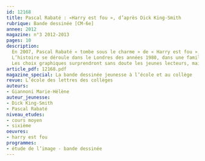 ```yaml
---
id: 12168
title: Pascal Rabaté : «Harry est fou », d’après Dick King-Smith 
rubrique: Bande dessinée [CM-6e]
annee: 2012
magazine: n°3 2012-2013
pages: 10
description: 
  En 2007, Pascal Rabaté « tombe sous le charme » de « Harry est fou », court roman de l’écrivain anglais Dick King-Smith, l’auteur bien connu de « Babe, le cochon devenu berger ». Séduit par un univers contemporain, drôle et fantaisiste, il se lance dans son adaptation.
  L’histoire se déroule dans le Londres des années 1980, dans une famille anglaise classique dont le quotidien sera bousculé par l’arrivée d’un perroquet plus que savant. Loin de la « chronique sociale voire rurale » qui intéresse habituellement Rabaté, Harry est fou s’intègre pourtant parfaitement à son univers par l’humour, la vision gentiment décalée de la vie de famille et la poésie du quotidien qui s’en dégage.
  Les choix graphiques surprendront sans doute les jeunes lecteurs, mais il faut faire le pari de donner à lire à des élèves de cycle 3 et de sixième ce livre qui leur ouvrira les portes de la fantaisie et de l’humour.
article_pdf: 12168.pdf
magazine_special: La bande dessinée jeunesse à l’école et au collège
revue: L’école des lettres des collèges
auteurs:
- Giannoni Marie-Hélène
auteur_jeunesse:
- Dick King-Smith
- Pascal Rabaté
niveau_etudes:
- cours moyen
- sixième
oeuvres:
- harry est fou
programmes:
- étude de l’image - bande dessinée
---
```


